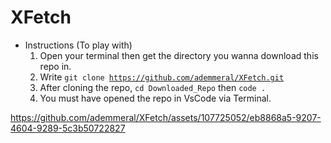 # XFetch

* Instructions (To play with)
  1. Open your terminal then get the directory you wanna download this repo in.
  2. Write <code>git clone https://github.com/ademmeral/XFetch.git</code>
  3. After cloning the repo, <code>cd Downloaded_Repo</code> then <code>code .</code>
  4. You must have opened the repo in VsCode via Terminal.

https://github.com/ademmeral/XFetch/assets/107725052/eb8868a5-9207-4604-9289-5c3b50722827

